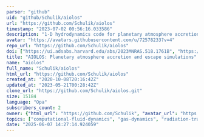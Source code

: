 ```yaml
---
parser: "github"
uid: "github/Schulik/aiolos"
url: "https://github.com/Schulik/aiolos"
timestamp: "2023-07-02 00:56:16.033586"
description: "1-D hydrodynamics code for planetary atmosphere accretion and escape simulations"
avatar: "https://avatars.githubusercontent.com/u/72578233?v=4"
repo_url: "https://github.com/Schulik/aiolos"
doi: ["https://ui.adsabs.harvard.edu/abs/2023MNRAS.518.1761B", "https://ui.adsabs.harvard.edu/abs/2023MNRAS.523..286S", "https://ui.adsabs.harvard.edu/abs/2023ascl.soft06014S/abstract"]
title: "AIOLOS: Planetary atmosphere accretion and escape simulations"
name: "aiolos"
full_name: "Schulik/aiolos"
html_url: "https://github.com/Schulik/aiolos"
created_at: "2020-10-08T20:16:42Z"
updated_at: "2023-05-21T00:28:42Z"
clone_url: "https://github.com/Schulik/aiolos.git"
size: 15184
language: "Opa"
subscribers_count: 2
owner: {"html_url": "https://github.com/Schulik", "avatar_url": "https://avatars.githubusercontent.com/u/72578233?v=4", "login": "Schulik", "type": "User"}
topics: ["computational-fluid-dynamics", "gas-dynamics", "radiation-transport", "reacting-flow-simulations"]
date: "2025-06-07 14:27:14.924059"
---
```

